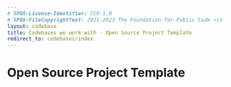 ```yaml
---
# SPDX-License-Identifier: CC0-1.0
# SPDX-FileCopyrightText: 2021-2023 The Foundation for Public Code <info@publiccode.net>
layout: codebase
title: Codebases we work with - Open Source Project Template
redirect_to: codebases/index
---
```


# Open Source Project Template

